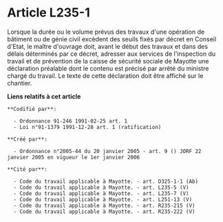 # Article L235-1

Lorsque la durée ou le volume prévus des travaux d'une opération de bâtiment ou de génie civil excèdent des seuils fixés par
décret en Conseil d'Etat, le maître d'ouvrage doit, avant le début des travaux et dans des délais déterminés par ce décret,
adresser aux services de l'inspection du travail et de prévention de la caisse de sécurité sociale de Mayotte une déclaration
préalable dont le contenu est précisé par arrêté du ministre chargé du travail. Le texte de cette déclaration doit être
affiché sur le chantier.

**Liens relatifs à cet article**

	**Codifié par**:

	  - Ordonnance 91-246 1991-02-25 art. 1
	  - Loi n°91-1379 1991-12-28 art. 1 (ratification)

	**Créé par**:

	  - Ordonnance n°2005-44 du 20 janvier 2005 - art. 9 () JORF 22 janvier 2005 en vigueur le 1er janvier 2006

	**Cité par**:

	  - Code du travail applicable à Mayotte. - art. D325-1-1 (Ab)
	  - Code du travail applicable à Mayotte. - art. L235-5 (V)
	  - Code du travail applicable à Mayotte. - art. L235-7 (V)
	  - Code du travail applicable à Mayotte. - art. L251-13 (V)
	  - Code du travail applicable à Mayotte. - art. R235-215 (V)
	  - Code du travail applicable à Mayotte. - art. R235-222 (V)
